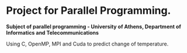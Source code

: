 # Project for Parallel Programming.

**Subject of parallel programming - University of Athens, Department of Informatics and Telecommunications**

Using C, OpenMP, MPI and Cuda to predict change of temperature.

